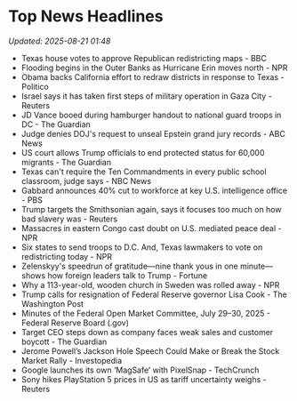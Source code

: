 # Top News Headlines

_Updated: 2025-08-21 01:48_

- Texas house votes to approve Republican redistricting maps - BBC
- Flooding begins in the Outer Banks as Hurricane Erin moves north - NPR
- Obama backs California effort to redraw districts in response to Texas - Politico
- Israel says it has taken first steps of military operation in Gaza City - Reuters
- JD Vance booed during hamburger handout to national guard troops in DC - The Guardian
- Judge denies DOJ's request to unseal Epstein grand jury records - ABC News
- US court allows Trump officials to end protected status for 60,000 migrants - The Guardian
- Texas can't require the Ten Commandments in every public school classroom, judge says - NBC News
- Gabbard announces 40% cut to workforce at key U.S. intelligence office - PBS
- Trump targets the Smithsonian again, says it focuses too much on how bad slavery was - Reuters
- Massacres in eastern Congo cast doubt on U.S. mediated peace deal - NPR
- Six states to send troops to D.C. And, Texas lawmakers to vote on redistricting today - NPR
- Zelenskyy's speedrun of gratitude—nine thank yous in one minute—shows how foreign leaders talk to Trump - Fortune
- Why a 113-year-old, wooden church in Sweden was rolled away - NPR
- Trump calls for resignation of Federal Reserve governor Lisa Cook - The Washington Post
- Minutes of the Federal Open Market Committee, July 29–30, 2025 - Federal Reserve Board (.gov)
- Target CEO steps down as company faces weak sales and customer boycott - The Guardian
- Jerome Powell’s Jackson Hole Speech Could Make or Break the Stock Market Rally - Investopedia
- Google launches its own ‘MagSafe’ with PixelSnap - TechCrunch
- Sony hikes PlayStation 5 prices in US as tariff uncertainty weighs - Reuters